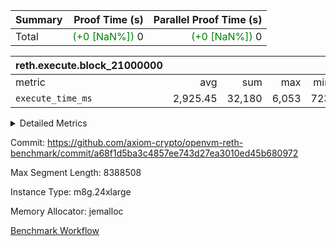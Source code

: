 | Summary | Proof Time (s) | Parallel Proof Time (s) |
|:---|---:|---:|
| Total | <span style='color: green'>(+0 [NaN%])</span> 0 | <span style='color: green'>(+0 [NaN%])</span> 0 |


| reth.execute.block_21000000 |||||
|:---|---:|---:|---:|---:|
|metric|avg|sum|max|min|
| `execute_time_ms     ` |  2,925.45 |  32,180 |  6,053 |  723 |



<details>
<summary>Detailed Metrics</summary>

| group | block_number | num_segments |
| --- | --- | --- |
| reth.execute.block_21000000 | 21000000 | 11 | 

| group | block_number | segment | execute_time_ms |
| --- | --- | --- | --- |
| reth.execute.block_21000000 | 21000000 | 0 | 3,056 | 
| reth.execute.block_21000000 | 21000000 | 1 | 2,919 | 
| reth.execute.block_21000000 | 21000000 | 10 | 723 | 
| reth.execute.block_21000000 | 21000000 | 2 | 2,780 | 
| reth.execute.block_21000000 | 21000000 | 3 | 854 | 
| reth.execute.block_21000000 | 21000000 | 4 | 6,053 | 
| reth.execute.block_21000000 | 21000000 | 5 | 3,347 | 
| reth.execute.block_21000000 | 21000000 | 6 | 3,533 | 
| reth.execute.block_21000000 | 21000000 | 7 | 3,450 | 
| reth.execute.block_21000000 | 21000000 | 8 | 3,353 | 
| reth.execute.block_21000000 | 21000000 | 9 | 2,112 | 

</details>


Commit: https://github.com/axiom-crypto/openvm-reth-benchmark/commit/a68f1d5ba3c4857ee743d27ea3010ed45b680972

Max Segment Length: 8388508

Instance Type: m8g.24xlarge

Memory Allocator: jemalloc

[Benchmark Workflow](https://github.com/axiom-crypto/openvm-reth-benchmark/actions/runs/14653547752)
